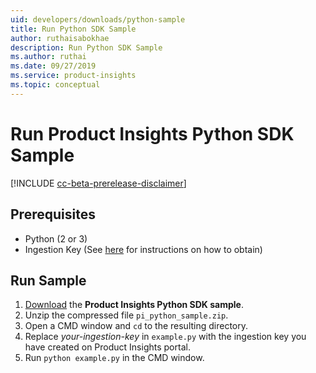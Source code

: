 ```yaml
---
uid: developers/downloads/python-sample
title: Run Python SDK Sample
author: ruthaisabokhae
description: Run Python SDK Sample
ms.author: ruthai
ms.date: 09/27/2019
ms.service: product-insights
ms.topic: conceptual
---
```


# Run Product Insights Python SDK Sample
[!INCLUDE [cc-beta-prerelease-disclaimer]( includes/cc-beta-prerelease-disclaimer.md)]

## Prerequisites
- Python (2 or 3)
- Ingestion Key (See [here](python.md) for instructions on how to obtain)

## Run Sample
1. [Download](https://download.pi.dynamics.com/sdk/ProductInsightsSamples/pi_python_sample.zip) the **Product Insights Python SDK sample**.
2. Unzip the compressed file `pi_python_sample.zip`.
3. Open a CMD window and `cd` to the resulting directory.
4. Replace *your-ingestion-key* in `example.py` with the ingestion key you have created on Product Insights portal.
5. Run `python example.py` in the CMD window.
